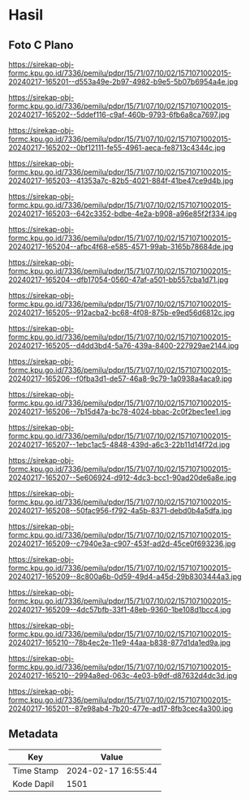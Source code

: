 # Hasil

## Foto C Plano

https://sirekap-obj-formc.kpu.go.id/7336/pemilu/pdpr/15/71/07/10/02/1571071002015-20240217-165201--d553a49e-2b97-4982-b9e5-5b07b6954a4e.jpg

https://sirekap-obj-formc.kpu.go.id/7336/pemilu/pdpr/15/71/07/10/02/1571071002015-20240217-165202--5ddef116-c9af-460b-9793-6fb6a8ca7697.jpg

https://sirekap-obj-formc.kpu.go.id/7336/pemilu/pdpr/15/71/07/10/02/1571071002015-20240217-165202--0bf12111-fe55-4961-aeca-fe8713c4344c.jpg

https://sirekap-obj-formc.kpu.go.id/7336/pemilu/pdpr/15/71/07/10/02/1571071002015-20240217-165203--41353a7c-82b5-4021-884f-41be47ce9d4b.jpg

https://sirekap-obj-formc.kpu.go.id/7336/pemilu/pdpr/15/71/07/10/02/1571071002015-20240217-165203--642c3352-bdbe-4e2a-b908-a96e85f2f334.jpg

https://sirekap-obj-formc.kpu.go.id/7336/pemilu/pdpr/15/71/07/10/02/1571071002015-20240217-165204--afbc4f68-e585-4571-99ab-3165b78684de.jpg

https://sirekap-obj-formc.kpu.go.id/7336/pemilu/pdpr/15/71/07/10/02/1571071002015-20240217-165204--dfb17054-0560-47af-a501-bb557cba1d71.jpg

https://sirekap-obj-formc.kpu.go.id/7336/pemilu/pdpr/15/71/07/10/02/1571071002015-20240217-165205--912acba2-bc68-4f08-875b-e9ed56d6812c.jpg

https://sirekap-obj-formc.kpu.go.id/7336/pemilu/pdpr/15/71/07/10/02/1571071002015-20240217-165205--d4dd3bd4-5a76-439a-8400-227929ae2144.jpg

https://sirekap-obj-formc.kpu.go.id/7336/pemilu/pdpr/15/71/07/10/02/1571071002015-20240217-165206--f0fba3d1-de57-46a8-9c79-1a0938a4aca9.jpg

https://sirekap-obj-formc.kpu.go.id/7336/pemilu/pdpr/15/71/07/10/02/1571071002015-20240217-165206--7b15d47a-bc78-4024-bbac-2c0f2bec1ee1.jpg

https://sirekap-obj-formc.kpu.go.id/7336/pemilu/pdpr/15/71/07/10/02/1571071002015-20240217-165207--1ebc1ac5-4848-439d-a6c3-22b11d14f72d.jpg

https://sirekap-obj-formc.kpu.go.id/7336/pemilu/pdpr/15/71/07/10/02/1571071002015-20240217-165207--5e606924-d912-4dc3-bcc1-90ad20de6a8e.jpg

https://sirekap-obj-formc.kpu.go.id/7336/pemilu/pdpr/15/71/07/10/02/1571071002015-20240217-165208--50fac956-f792-4a5b-8371-debd0b4a5dfa.jpg

https://sirekap-obj-formc.kpu.go.id/7336/pemilu/pdpr/15/71/07/10/02/1571071002015-20240217-165209--c7940e3a-c907-453f-ad2d-45ce0f693236.jpg

https://sirekap-obj-formc.kpu.go.id/7336/pemilu/pdpr/15/71/07/10/02/1571071002015-20240217-165209--8c800a6b-0d59-49d4-a45d-29b8303444a3.jpg

https://sirekap-obj-formc.kpu.go.id/7336/pemilu/pdpr/15/71/07/10/02/1571071002015-20240217-165209--4dc57bfb-33f1-48eb-9360-1be108d1bcc4.jpg

https://sirekap-obj-formc.kpu.go.id/7336/pemilu/pdpr/15/71/07/10/02/1571071002015-20240217-165210--78b4ec2e-11e9-44aa-b838-877d1da1ed9a.jpg

https://sirekap-obj-formc.kpu.go.id/7336/pemilu/pdpr/15/71/07/10/02/1571071002015-20240217-165210--2994a8ed-063c-4e03-b9df-d87632d4dc3d.jpg

https://sirekap-obj-formc.kpu.go.id/7336/pemilu/pdpr/15/71/07/10/02/1571071002015-20240217-165201--87e98ab4-7b20-477e-ad17-8fb3cec4a300.jpg


## Metadata

| Key        | Value               |
| ---------- | ------------------- |
| Time Stamp | 2024-02-17 16:55:44 |
| Kode Dapil | 1501                |



